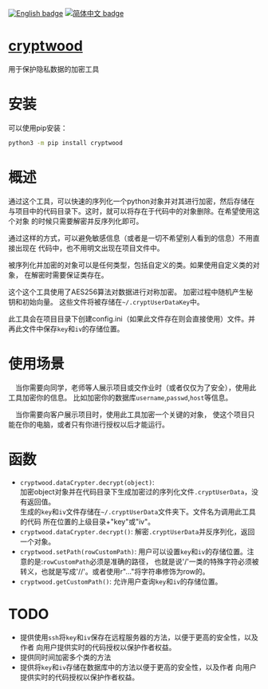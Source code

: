 [![English badge](https://img.shields.io/badge/%E8%8B%B1%E6%96%87-English-blue)](https://github.com/RedForestLonvor/cryptwood/blob/main/README-EN.md)
[![简体中文 badge](https://img.shields.io/badge/%E7%AE%80%E4%BD%93%E4%B8%AD%E6%96%87-Simplified%20Chinese-blue)](https://github.com/RedForestLonvor/cryptwood/blob/main/README.md)

# [cryptwood](https://pypi.org/project/cryptwood/)

用于保护隐私数据的加密工具

# 安装

可以使用pip安装：

```bash
python3 -m pip install cryptwood
```


# 概述

通过这个工具，可以快速的序列化一个python对象并对其进行加密，然后存储在
与项目中的代码目录下。这时，就可以将存在于代码中的对象删除。在希望使用这个对象
的时候只需要解密并反序列化即可。  

通过这样的方式，可以避免敏感信息（或者是一切不希望别人看到的信息）不用直接出现在
代码中，也不用明文出现在项目文件中。

被序列化并加密的对象可以是任何类型，包括自定义的类。如果使用自定义类的对象，
在解密时需要保证类存在。  

这个这个工具使用了AES256算法对数据进行对称加密。
加密过程中随机产生秘钥和初始向量。 这些文件将被存储在`~/.cryptUserDataKey`中。  

此工具会在项目目录下创建config.ini（如果此文件存在则会直接使用）文件。并再此文件中保存`key`和`iv`的存储位置。



# 使用场景

&emsp;当你需要向同学，老师等人展示项目或交作业时（或者仅仅为了安全），使用此工具加密你的信息。
比如加密你的数据库`username`,`passwd`,`host`等信息。

&emsp;当你需要向客户展示项目时，使用此工具加密一个关键的对象，
使这个项目只能在你的电脑，或者只有你进行授权以后才能运行。


# 函数

+ `cryptwood.dataCrypter.decrypt(object)`:  
  加密object对象并在代码目录下生成加密过的序列化文件`.cryptUserData`，没有返回值。  
  生成的`key`和`iv`文件存储在`~/.cryptUserData`文件夹下。文件名为调用此工具的代码
  所在位置的上级目录+"key"或"iv"。
+ `cryptwood.dataCrypter.decrypt()`:
  解密`.cryptUserData`并反序列化，返回一个对象。
+ `cryptwood.setPath(rowCustomPath)`:
  用户可以设置`key`和`iv`的存储位置。注意的是:`rowCustomPath`必须是准确的路径，
  也就是说'/'一类的特殊字符必须被转义，也就是写成'//'。或者使用r"..."将字符串修饰为row的。
+ `cryptwood.getCustomPath()`:
  允许用户查询`key`和`iv`的存储位置。

# TODO

+ 提供使用`ssh`将`key`和`iv`保存在远程服务器的方法，以便于更高的安全性，以及作者
  向用户提供实时的代码授权以保护作者权益。
+ 提供同时间加密多个类的方法
+ 提供将`key`和`iv`存储在数据库中的方法以便于更高的安全性，以及作者
  向用户提供实时的代码授权以保护作者权益。
